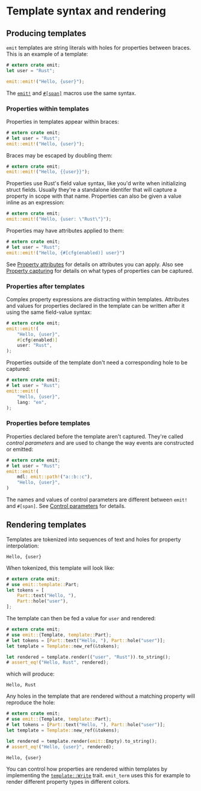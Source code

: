 # Template syntax and rendering

## Producing templates

`emit` templates are string literals with holes for properties between braces. This is an example of a template:

```rust
# extern crate emit;
let user = "Rust";

emit::emit!("Hello, {user}");
```

The [`emit!`](https://docs.rs/emit/0.11.9/emit/macro.emit.html) and [`#[span]`](https://docs.rs/emit/0.11.9/emit/attr.span.html) macros use the same syntax.

### Properties within templates

Properties in templates appear within braces:

```rust
# extern crate emit;
# let user = "Rust";
emit::emit!("Hello, {user}");
```

Braces may be escaped by doubling them:

```rust
# extern crate emit;
emit::emit!("Hello, {{user}}");
```

Properties use Rust's field value syntax, like you'd write when initializing struct fields. Usually they're a standalone identifer that will capture a property in scope with that name. Properties can also be given a value inline as an expression:

```rust
# extern crate emit;
emit::emit!("Hello, {user: \"Rust\"}");
```

Properties may have attributes applied to them:

```rust
# extern crate emit;
# let user = "Rust";
emit::emit!("Hello, {#[cfg(enabled)] user}")
```

See [Property attributes](./property-attributes.md) for details on attributes you can apply. Also see [Property capturing](./property-capturing.md) for details on what types of properties can be captured.

### Properties after templates

Complex property expressions are distracting within templates. Attributes and values for properties declared in the template can be written after it using the same field-value syntax:

```rust
# extern crate emit;
emit::emit!(
    "Hello, {user}",
    #[cfg(enabled)]
    user: "Rust",
);
```

Properties outside of the template don't need a corresponding hole to be captured:

```rust
# extern crate emit;
# let user = "Rust";
emit::emit!(
    "Hello, {user}",
    lang: "en",
);
```

### Properties before templates

Properties declared before the template aren't captured. They're called _control parameters_ and are used to change the way events are constructed or emitted:

```rust
# extern crate emit;
# let user = "Rust";
emit::emit!(
    mdl: emit::path!("a::b::c"),
    "Hello, {user}",
)
```

The names and values of control parameters are different between `emit!` and `#[span]`. See [Control parameters](./control-parameters.md) for details.

## Rendering templates

Templates are tokenized into sequences of text and holes for property interpolation:

```text
Hello, {user}
```

When tokenized, this template will look like:

```rust
# extern crate emit;
# use emit::template::Part;
let tokens = [
    Part::text("Hello, "),
    Part::hole("user"),
];
```

The template can then be fed a value for `user` and rendered:

```rust
# extern crate emit;
# use emit::{Template, template::Part};
# let tokens = [Part::text("Hello, "), Part::hole("user")];
let template = Template::new_ref(&tokens);

let rendered = template.render(("user", "Rust")).to_string();
# assert_eq!("Hello, Rust", rendered);
```

which will produce:

```text
Hello, Rust
```

Any holes in the template that are rendered without a matching property will reproduce the hole:

```rust
# extern crate emit;
# use emit::{Template, template::Part};
# let tokens = [Part::text("Hello, "), Part::hole("user")];
let template = Template::new_ref(&tokens);

let rendered = template.render(emit::Empty).to_string();
# assert_eq!("Hello, {user}", rendered);
```

```text
Hello, {user}
```

You can control how properties are rendered within templates by implementing the [`template::Write`](https://docs.rs/emit/0.11.9/emit/template/trait.Write.html) trait. `emit_term` uses this for example to render different property types in different colors.
